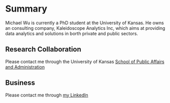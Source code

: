 # Summary
Michael Wu is currently a PhD student at the University of Kansas. He owns an consulting company, Kaleidoscope Analytics Inc, which aims at providing data analytics and solutions in borth private and public sectors.

## Research Collaboration
Please contact me through the University of Kansas [School of Public Affairs and Administration](https://kupa.ku.edu/michael-wu)

## Business
Please contact me through [my LinkedIn](https://www.linkedin.com/in/michael-wu-18935023/)
